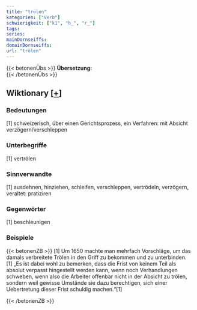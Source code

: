 ```yaml
---
title: "trölen"
kategorien: ["Verb"]
schwierigkeit: ["k1", "h_", "r_"]
tags:
series:
mainDornseiffs:
domainDornseiffs:
url: "trölen"
---
```


{{< betonenÜbs >}}
**Übersetzung:**  
{{< /betonenÜbs >}}

## Wiktionary [[+](https://de.wiktionary.org/wiki/trölen)]

### Bedeutungen
[1] schweizerisch, über einen Gerichtsprozess, ein Verfahren: mit Absicht verzögern/verschleppen  

### Unterbegriffe
[1] vertrölen  

### Sinnverwandte
[1] ausdehnen, hinziehen, schleifen, verschleppen, vertrödeln, verzögern, veraltet: pratiziren  

### Gegenwörter
[1] beschleunigen  

### Beispiele
{{< betonenZB >}}
[1] Um 1650 machte man mehrfach Vorschläge, um das damals verbreitete Trölen in den Griff zu bekommen und zu unterbinden.  
[1] „Es ist dabei wohl zu bemerken, dass die Frist von keinem Teil als absolut verpasst hingestellt werden kann, wenn noch Verhandlungen schweben, wenn also die Arbeiter offenbar nicht in der Absicht zu trölen, sondern weil gewisse Umstände sie dazu berechtigen, sich einer Uebertretung dieser Frist schuldig machen.“[1]  

{{< /betonenZB >}}

